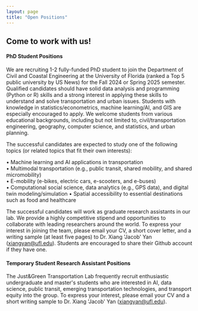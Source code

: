 ```yaml
---
layout: page
title: "Open Positions"
---
```


## Come to work with us!

#### PhD Student Positions

We are recruiting 1-2 fully-funded PhD student to join the Department of Civil and Coastal Engineering at the University of Florida (ranked a Top 5 public university by US News) for the Fall 2024 or Spring 2025 semester. Qualified candidates should have solid data analysis and programming (Python or R) skills and a strong interest in applying these skills to understand and solve transportation and urban issues. Students with knowledge in statistics/econometrics, machine learning/AI, and GIS are especially encouraged to apply. We welcome students from various educational backgrounds, including but not limited to, civil/transportation engineering, geography, computer science, and statistics, and urban planning.
&nbsp;

The successful candidates are expected to study one of the following topics (or related topics that fit their own interests):

•	Machine learning and AI applications in transportation<br/>
•	Multimodal transportation (e.g., public transit, shared mobility, and shared micromobility)<br/>
• E-mobility (e-bikes, electric cars, e-scooters, and e-buses) <br/>
• Computational social science, data analytics (e.g., GPS data), and digital twin modeling/simulation 
•	Spatial accessibility to essential destinations such as food and healthcare
&nbsp;

The successful candidates will work as graduate research assistants in our lab. We provide a highly competitive stipend and opportunities to collaborate with leading researchers around the world. To express your interest in joining the team, please email your CV, a short cover letter, and a writing sample (at least five pages) to Dr. Xiang 'Jacob' Yan (xiangyan@ufl.edu). Students are encouraged to share their Github account if they have one. 
&nbsp;



#### Temporary Student Research Assistant Positions

The Just&Green Transportation Lab frequently recruit enthusiastic undergraduate and master's students who are interested in AI, data science, public transit, emerging transportation technologies, and transport equity into the group. To express your interest, please email your CV and a short writing sample to Dr. Xiang 'Jacob' Yan (xiangyan@ufl.edu).
